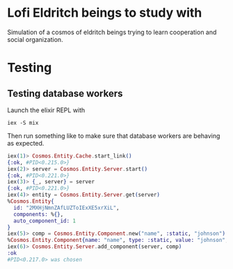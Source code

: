 # Lofi Eldritch beings to study with

Simulation of a cosmos of eldritch beings trying to learn cooperation and social organization.
    

# Testing

## Testing database workers

Launch the elixir REPL with
``` shell
iex -S mix
```


Then run something like to make sure that database workers
are behaving as expected.
``` elixir
iex(1)> Cosmos.Entity.Cache.start_link()
{:ok, #PID<0.215.0>}
iex(2)> server = Cosmos.Entity.Server.start()
{:ok, #PID<0.221.0>}
iex(3)> {_, server} = server                    
{:ok, #PID<0.221.0>}
iex(4)> entity = Cosmos.Entity.Server.get(server)
%Cosmos.Entity{
  id: "2MXHjNmnZAfLUZToIExXE5xrXiL",
  components: %{},
  auto_component_id: 1
}
iex(5)> comp = Cosmos.Entity.Component.new("name", :static, "johnson")
%Cosmos.Entity.Component{name: "name", type: :static, value: "johnson", id: nil}
iex(6)> Cosmos.Entity.Server.add_component(server, comp)               
:ok
#PID<0.217.0> was chosen
```

